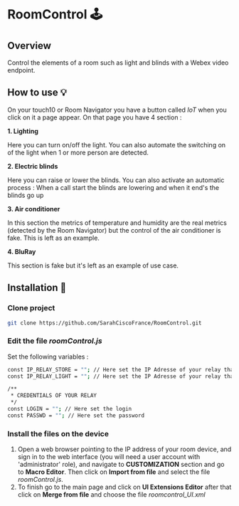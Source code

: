 # RoomControl 🕹

## Overview
Control the elements of a room such as light and blinds with a Webex video endpoint.

## How to use 💡
On your touch10 or Room Navigator you have a button called *IoT* when you click on it a page appear. On that page you have 4 section : 


**1. Lighting**

Here you can turn on/off the light. You can also automate the switching on of the light when 1 or more person are detected.


**2. Electric blinds**

Here you can raise or lower the blinds. You can also activate an automatic process : When a call start the blinds are lowering and when it end's the blinds go up


**3. Air conditioner**

In this section the metrics of temperature and humidity are the real metrics (detected by the Room Navigator) but the control of the air conditioner is fake. This is left as an example.


**4. BluRay**

This section is fake but it's left as an example of use case.

## Installation 🔨

### Clone project

``` bash
git clone https://github.com/SarahCiscoFrance/RoomControl.git
```

### Edit the file *roomControl.js* 
Set the following variables : 

```bash
const IP_RELAY_STORE = ""; // Here set the IP Adresse of your relay that manage the blinds
const IP_RELAY_LIGHT = ""; // Here set the IP Adresse of your relay that manage the light

/**
 * CREDENTIALS OF YOUR RELAY
 */
const LOGIN = ""; // Here set the login
const PASSWD = ""; // Here set the password
```

### Install the files on the device
1. Open a web browser pointing to the IP address of your room device, and sign in to the web interface (you will need a user account with 'administrator' role), and navigate to **CUSTOMIZATION** section and go to **Macro Editor**. Then click on **Import from file** and select the file *roomControl.js*.
2. To finish go to the main page and click on **UI Extensions Editor** after that click on **Merge from file** and choose the file *roomcontrol_UI.xml* 

